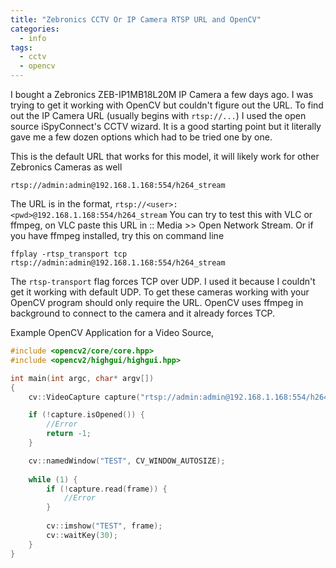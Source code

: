 ```yaml
---
title: "Zebronics CCTV Or IP Camera RTSP URL and OpenCV"
categories:
  - info
tags:
  - cctv
  - opencv
---
```


I bought a Zebronics ZEB-IP1MB18L20M IP Camera a few days ago. I was trying to get it working with OpenCV but couldn't figure out the URL. To find out the IP Camera URL (usually begins with `rtsp://...`) I used the open source iSpyConnect's CCTV wizard. It is a good starting point but it literally gave me a few dozen options which had to be tried one by one.

This is the default URL that works for this model, it will likely work for other Zebronics Cameras as well

```
rtsp://admin:admin@192.168.1.168:554/h264_stream
```

The URL is in the format, `rtsp://<user>:<pwd>@192.168.1.168:554/h264_stream`
You can try to test this with VLC or ffmpeg, on VLC paste this URL in :: Media >> Open Network Stream. Or if you have ffmpeg installed, try this on command line

```
ffplay -rtsp_transport tcp rtsp://admin:admin@192.168.1.168:554/h264_stream 
```

The `rtsp-transport` flag forces TCP over UDP. I used it because I couldn't get it working with default UDP. To get these cameras working with your OpenCV program should only require the URL. OpenCV uses ffmpeg in background to connect to the camera and it already forces TCP.

Example OpenCV Application for a Video Source,

```cpp
#include <opencv2/core/core.hpp>
#include <opencv2/highgui/highgui.hpp>

int main(int argc, char* argv[])
{
	cv::VideoCapture capture("rtsp://admin:admin@192.168.1.168:554/h264_stream");

	if (!capture.isOpened()) {
		//Error
		return -1;
	}

	cv::namedWindow("TEST", CV_WINDOW_AUTOSIZE);
	
	while (1) {
		if (!capture.read(frame)) {
			//Error
		}
		
		cv::imshow("TEST", frame);
		cv::waitKey(30);
	}
}
```